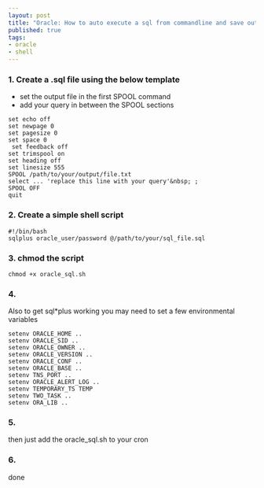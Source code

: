 ```yaml
---
layout: post
title: "Oracle: How to auto execute a sql from commandline and save output to file"
published: true
tags: 
- oracle
- shell
---
```

### 1. Create a .sql file using the below template

- set the output file in the first SPOOL command
- add your query in between the SPOOL sections

```
set echo off
set newpage 0
set pagesize 0
set space 0
 set feedback off
set trimspool on
set heading off
set linesize 555
SPOOL /path/to/your/output/file.txt
select ... 'replace this line with your query'&nbsp; ;
SPOOL OFF
quit
```

### 2. Create a simple shell script

```
#!/bin/bash
sqlplus oracle_user/password @/path/to/your/sql_file.sql
```

### 3. chmod the script

```
chmod +x oracle_sql.sh
```

### 4. 

Also to get sql*plus working you may need to set a few environmental variables

```
setenv ORACLE_HOME ..
setenv ORACLE_SID ..
setenv ORACLE_OWNER ..
setenv ORACLE_VERSION ..
setenv ORACLE_CONF ..
setenv ORACLE_BASE ..
setenv TNS_PORT ..
setenv ORACLE_ALERT_LOG ..
setenv TEMPORARY_TS TEMP
setenv TWO_TASK ..
setenv ORA_LIB ..
```

### 5. 

then just add the oracle_sql.sh to your cron

### 6. 

done
